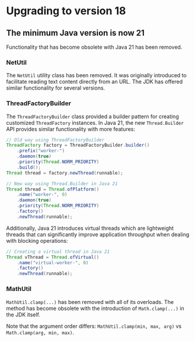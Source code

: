 # Upgrading to version 18

## The minimum Java version is now 21

Functionality that has become obsolete with Java 21 has been removed.

### NetUtil

The `NetUtil` utility class has been removed. It was originally introduced to facilitate reading text content directly from an URL. The JDK has offered similar functionality for several versions.

### ThreadFactoryBuilder

The `ThreadFactoryBuilder` class provided a builder pattern for creating customized `ThreadFactory` instances. In Java 21, the new `Thread.Builder` API provides similar functionality with more features:

```java
// Old way using ThreadFactoryBuilder
ThreadFactory factory = ThreadFactoryBuilder.builder()
    .prefix("worker-")
    .daemon(true)
    .priority(Thread.NORM_PRIORITY)
    .build();
Thread thread = factory.newThread(runnable);

// New way using Thread.Builder in Java 21
Thread thread = Thread.ofPlatform()
    .name("worker-", 0)
    .daemon(true)
    .priority(Thread.NORM_PRIORITY)
    .factory()
    .newThread(runnable);
```

Additionally, Java 21 introduces virtual threads which are lightweight threads that can significantly improve application throughput when dealing with blocking operations:

```java
// Creating a virtual thread in Java 21
Thread vThread = Thread.ofVirtual()
    .name("virtual-worker-", 0)
    .factory()
    .newThread(runnable);
```

### MathUtil

`MathUtil.clamp(...)` has been removed with all of its overloads. The method has become obsolete with the introduction of `Math.clamp(...)` in the JDK itself.

Note that the argument order differs: `MathUtil.clamp(min, max, arg)` vs `Math.clamp(arg, min, max)`.
